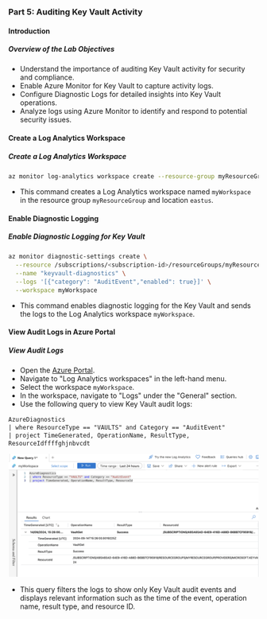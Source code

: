 ### Part 5: Auditing Key Vault Activity

#### Introduction

##### **Overview of the Lab Objectives**
- Understand the importance of auditing Key Vault activity for security and compliance.
- Enable Azure Monitor for Key Vault to capture activity logs.
- Configure Diagnostic Logs for detailed insights into Key Vault operations.
- Analyze logs using Azure Monitor to identify and respond to potential security issues.

#### Create a Log Analytics Workspace

##### **Create a Log Analytics Workspace**

```bash
az monitor log-analytics workspace create --resource-group myResourceGroup --workspace-name myWorkspace --location eastus
```

- This command creates a Log Analytics workspace named `myWorkspace` in the resource group `myResourceGroup` and location `eastus`.

#### Enable Diagnostic Logging

##### **Enable Diagnostic Logging for Key Vault**

```bash
az monitor diagnostic-settings create \
  --resource /subscriptions/<subscription-id>/resourceGroups/myResourceGroup/providers/Microsoft.KeyVault/vaults/<key-vault-name> \
  --name "keyvault-diagnostics" \
  --logs '[{"category": "AuditEvent","enabled": true}]' \
  --workspace myWorkspace
```

- This command enables diagnostic logging for the Key Vault and sends the logs to the Log Analytics workspace `myWorkspace`.

#### View Audit Logs in Azure Portal

##### **View Audit Logs**

- Open the [Azure Portal](https://portal.azure.com/).
- Navigate to "Log Analytics workspaces" in the left-hand menu.
- Select the workspace `myWorkspace`.
- In the workspace, navigate to "Logs" under the "General" section.
- Use the following query to view Key Vault audit logs:

```kusto
AzureDiagnostics
| where ResourceType == "VAULTS" and Category == "AuditEvent"
| project TimeGenerated, OperationName, ResultType, ResourceIdffffghjnbvcdt
```

![alt text](images/Part5-a.png)

- This query filters the logs to show only Key Vault audit events and displays relevant information such as the time of the event, operation name, result type, and resource ID.